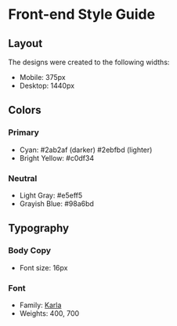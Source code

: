 # Front-end Style Guide

## Layout

The designs were created to the following widths:

- Mobile: 375px
- Desktop: 1440px

## Colors

### Primary

- Cyan: #2ab2af (darker) #2ebfbd (lighter)
- Bright Yellow: #c0df34

### Neutral

- Light Gray: #e5eff5
- Grayish Blue: #98a6bd

## Typography

### Body Copy

- Font size: 16px

### Font

- Family: [Karla](https://fonts.google.com/specimen/Karla)
- Weights: 400, 700